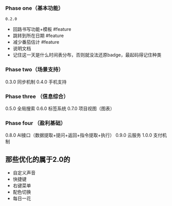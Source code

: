 ### Phase one（基本功能）
`0.2.0`
- 回路书写功能+模板 #feature
- 跳转到所在日期 #feature
- 减少番茄估计 #feature
- 说明文档
- 记住这一天是什么时间表分布，否则就没法还原badge，最起码得记住种类

### Phase two（场景支持）
0.3.0 同步机制
0.4.0 手机支持

### Phase three （信息综合）
0.5.0 全局搜索
0.6.0 标签系统 
0.7.0 项目视图（图表）

### Phase four （盈利基础）
0.8.0 AI接口（数据提取+提问+返回+指令提取+执行）
0.9.0 云服务
1.0.0 支付机制

## 那些优化的属于2.0的
- 自定义声音
- 快捷键
- 右键菜单
- 配色切换
- 每日一花